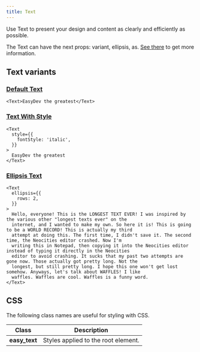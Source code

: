 ```yaml
---
title: Text
---
```


Use Text to present your design and content as clearly and efficiently as possible.

The Text can have the next props: variant, ellipsis, as. [See there](/storybook/?path=/docs/core-typography-text--docs) to get more information.

## Text variants

### [Default Text](/storybook/?path=/story/core-typography-text--default-text)

```tsx
<Text>EasyDev the greatest</Text>
```

### [Text With Style](/storybook/?path=/story/core-typography-text--text-with-style)

```tsx
<Text
  style={{
    fontStyle: 'italic',
  }}
>
  EasyDev the greatest
</Text>
```

### [Ellipsis Text](/storybook/?path=/story/core-typography-text--ellipsis-text)

```tsx
<Text
  ellipsis={{
    rows: 2,
  }}
>
  Hello, everyone! This is the LONGEST TEXT EVER! I was inspired by the various other "longest texts ever" on the
  internet, and I wanted to make my own. So here it is! This is going to be a WORLD RECORD! This is actually my third
  attempt at doing this. The first time, I didn't save it. The second time, the Neocities editor crashed. Now I'm
  writing this in Notepad, then copying it into the Neocities editor instead of typing it directly in the Neocities
  editor to avoid crashing. It sucks that my past two attempts are gone now. Those actually got pretty long. Not the
  longest, but still pretty long. I hope this one won't get lost somehow. Anyways, let's talk about WAFFLES! I like
  waffles. Waffles are cool. Waffles is a funny word.
</Text>
```

## CSS

The following class names are useful for styling with CSS.

| Class         | Description                         |
| ------------- | ----------------------------------- |
| **easy_text** | Styles applied to the root element. |
